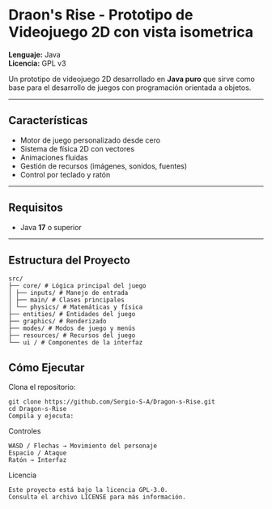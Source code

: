 # Draon's Rise - Prototipo de Videojuego 2D con vista isometrica

**Lenguaje:** Java  
**Licencia:** GPL v3  

Un prototipo de videojuego 2D desarrollado en **Java puro** que sirve como base para el desarrollo de juegos con programación orientada a objetos.

---

## Características
- Motor de juego personalizado desde cero  
- Sistema de física 2D con vectores  
- Animaciones fluidas  
- Gestión de recursos (imágenes, sonidos, fuentes)  
- Control por teclado y ratón  

---

## Requisitos
- Java **17** o superior  

---

## Estructura del Proyecto
```
src/
├── core/ # Lógica principal del juego
│ ├── inputs/ # Manejo de entrada
│ ├── main/ # Clases principales
│ └── physics/ # Matemáticas y física
├── entities/ # Entidades del juego
├── graphics/ # Renderizado
├── modes/ # Modos de juego y menús
├── resources/ # Recursos del juego
└── ui / # Componentes de la interfaz
```

## Cómo Ejecutar

Clona el repositorio:
```
git clone https://github.com/Sergio-S-A/Dragon-s-Rise.git
cd Dragon-s-Rise
Compila y ejecuta:

```


Controles
```
WASD / Flechas → Movimiento del personaje
Espacio / Ataque
Ratón → Interfaz
```
Licencia
```
Este proyecto está bajo la licencia GPL-3.0.
Consulta el archivo LICENSE para más información.
